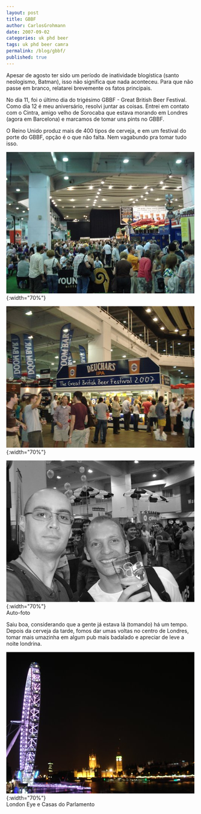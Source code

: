 ```yaml
---
layout: post
title: GBBF
author: CarlosGrohmann
date: 2007-09-02
categories: uk phd beer 
tags: uk phd beer camra 
permalink: /blog/gbbf/
published: true
---
```


Apesar de agosto ter sido um período de inatividade blogística (santo neologismo, Batman), isso não significa que nada aconteceu. Para que não passe em branco, relatarei brevemente os fatos principais.  

No dia 11, foi o último dia do trigésimo GBBF - Great British Beer Festival. Como dia 12 é meu aniversário, resolvi juntar as coisas. Entrei em contato com o Cintra, amigo velho de Sorocaba que estava morando em Londres (agora em Barcelona) e marcamos de tomar uns pints no GBBF.   

O Reino Unido produz mais de 400 tipos de cerveja, e em um festival do porte do GBBF, opção é o que não falta. Nem vagabundo pra tomar tudo isso.   

![](/img/geral.jpg){:width="70%"}   

![](/img/deuchars.jpg){:width="70%"}   

![](/img/auto_bw.jpg){:width="70%"}   
Auto-foto  

Saiu boa, considerando que a gente já estava lá (tomando) há um tempo. Depois da cerveja da tarde, fomos dar umas voltas no centro de Londres, tomar mais umazinha em algum pub mais badalado e apreciar de leve a noite londrina.  

![](/img/eye.jpg){:width="70%"}   
London Eye e Casas do Parlamento
